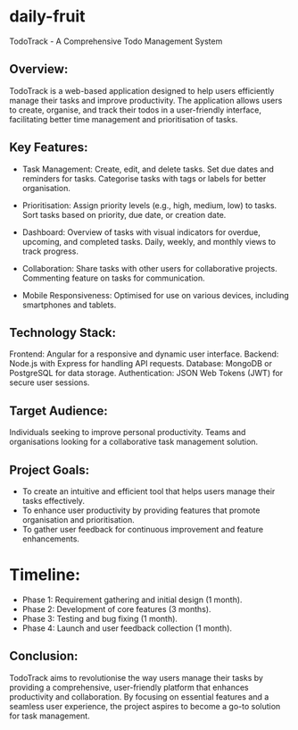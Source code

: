 # daily-fruit
TodoTrack - A Comprehensive Todo Management System


## Overview:
TodoTrack is a web-based application designed to help users efficiently manage their tasks and improve productivity. The application allows users to create, organise, and track their todos in a user-friendly interface, facilitating better time management and prioritisation of tasks.

## Key Features:

* Task Management:
Create, edit, and delete tasks.
Set due dates and reminders for tasks.
Categorise tasks with tags or labels for better organisation.

* Prioritisation:
Assign priority levels (e.g., high, medium, low) to tasks.
Sort tasks based on priority, due date, or creation date.

* Dashboard:
Overview of tasks with visual indicators for overdue, upcoming, and completed tasks.
Daily, weekly, and monthly views to track progress.

* Collaboration:
Share tasks with other users for collaborative projects.
Commenting feature on tasks for communication.

* Mobile Responsiveness:
Optimised for use on various devices, including smartphones and tablets.

## Technology Stack:
Frontend: Angular for a responsive and dynamic user interface.
Backend: Node.js with Express for handling API requests.
Database: MongoDB or PostgreSQL for data storage.
Authentication: JSON Web Tokens (JWT) for secure user sessions.

## Target Audience:
Individuals seeking to improve personal productivity.
Teams and organisations looking for a collaborative task management solution.

## Project Goals:
* To create an intuitive and efficient tool that helps users manage their tasks effectively.
* To enhance user productivity by providing features that promote organisation and prioritisation.
* To gather user feedback for continuous improvement and feature enhancements.

# Timeline:
* Phase 1: Requirement gathering and initial design (1 month).
* Phase 2: Development of core features (3 months).
* Phase 3: Testing and bug fixing (1 month).
* Phase 4: Launch and user feedback collection (1 month).

## Conclusion:
TodoTrack aims to revolutionise the way users manage their tasks by providing a comprehensive, user-friendly platform that enhances productivity and collaboration. By focusing on essential features and a seamless user experience, the project aspires to become a go-to solution for task management.























